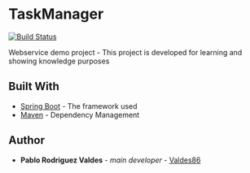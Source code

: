 # TaskManager

[![Build Status](https://travis-ci.com/valdes86/TaskManager.svg?token=dPgUVwxhrNxwbHhcutzi&branch=master)](https://travis-ci.com/valdes86/TaskManager)

Webservice demo project - This project is developed for learning and showing knowledge purposes 

## Built With

* [Spring Boot](https://spring.io/projects/spring-boot) - The framework used
* [Maven](https://maven.apache.org/) - Dependency Management

## Author

* **Pablo Rodriguez Valdes** - *main developer* - [Valdes86](https://github.com/Valdes86)
